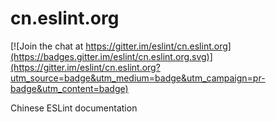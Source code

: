 # cn.eslint.org

[![Join the chat at https://gitter.im/eslint/cn.eslint.org](https://badges.gitter.im/eslint/cn.eslint.org.svg)](https://gitter.im/eslint/cn.eslint.org?utm_source=badge&utm_medium=badge&utm_campaign=pr-badge&utm_content=badge)

Chinese ESLint documentation
